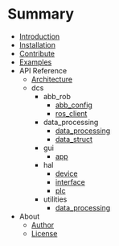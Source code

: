 # Summary
* [Introduction](index.md)
* [Installation](user.md)
* [Contribute](dev.md)
* [Examples](examples/example.md)
* API Reference
    * [Architecture](api/api.md)
    * dcs
        * abb_rob
            * [abb_config](api/reference/dcs_dev/abb_rob/abb_config.md)
            * [ros_client](api/reference/dcs_dev/abb_rob/ros_client.md)
        * data_processing
            * [data_processing](api/reference/dcs_dev/data_processing/data_processing.md)
            * [data_struct](api/reference/dcs_dev/data_processing/data_struct.md)
        * gui
            * [app](api/reference/dcs_dev/gui/app.md)
        * hal
            * [device](api/reference/dcs_dev/hal/device.md)
            * [interface](api/reference/dcs_dev/hal/interface.md)
            * [plc](api/reference/dcs_dev/hal/plc.md)
        * utilities
            * [data_processing](api/reference/dcs_dev/utilities/data_processing.md)
* About
    * [Author](author.md)
    * [License](license.md)